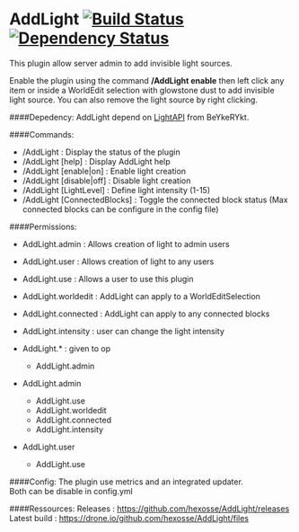 # AddLight [![Build Status](https://drone.io/github.com/hexosse/AddLight/status.png)](https://drone.io/github.com/hexosse/AddLight/latest) [![Dependency Status](https://www.versioneye.com/user/projects/56b1f30f1c89e1003039a282/badge.svg?style=flat)](https://www.versioneye.com/user/projects/56b1f30f1c89e1003039a282)
This plugin allow server admin to add invisible light sources.

Enable the plugin using the command **/AddLight enable** then left click any item or inside a WorldEdit selection with glowstone dust to add invisible light source.
You can also remove the light source by right clicking.

####Depedency:
AddLight depend on [LightAPI](https://www.spigotmc.org/resources/lightapi.4510/) from BeYkeRYkt.

####Commands:
* /AddLight : Display the status of the plugin
* /AddLight [help] : Display AddLight help
* /AddLight [enable|on] : Enable light creation
* /AddLight [disable|off] : Disable light creation
* /AddLight [LightLevel] <intensity> : Define light intensity (1-15)
* /AddLight [ConnectedBlocks] : Toggle the connected block status (Max connected blocks can be configure in the config file)

####Permissions:
* AddLight.admin : Allows creation of light to admin users
* AddLight.user : Allows creation of light to any users
* AddLight.use : Allows a user to use this plugin
* AddLight.worldedit : AddLight can apply to a WorldEditSelection
* AddLight.connected : AddLight can apply to any connected blocks
* AddLight.intensity : user can change the light intensity

* AddLight.* : given to op
  * AddLight.admin

* AddLight.admin
  * AddLight.use
  * AddLight.worldedit
  * AddLight.connected
  * AddLight.intensity

* AddLight.user
  * AddLight.use

####Config:
The plugin use metrics and an integrated updater.<br>Both can be disable in config.yml

####Ressources:
Releases : https://github.com/hexosse/AddLight/releases<br>
Latest build :  https://drone.io/github.com/hexosse/AddLight/files
